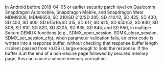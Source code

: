 In Android before 2018-04-05 or earlier security patch level on Qualcomm Snapdragon Automobile, Snapdragon Mobile, and Snapdragon Wear MDM9206, MDM9650, SD 210/SD 212/SD 205, SD 410/12, SD 425, SD 430, SD 450, SD 600, SD 615/16/SD 415, SD 617, SD 625, SD 650/52, SD 800, SD 808, SD 810, SD 820, SD 820A, SD 835, SD 845, and SD 850, in multiple Secure DEMUX functions (e.g., SDMX_open_session, SDMX_close_session, SDMX_set_session_cfg), when parameter validation fails, an error code is written into a response buffer, without checking that response buffer length (rsplen) passed from HLOS is large enough to hold the response. If the buffer is at the end of a non-secure page followed by secured memory page, this can cause a secure memory corruption.